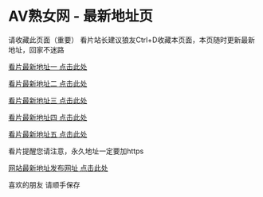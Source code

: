 <h1>AV熟女网 - 最新地址页</h1>
<p dir="auto">请收藏此页面（重要）
看片站长建议狼友Ctrl+D收藏本页面，本页随时更新最新地址，回家不迷路</p>
<p dir="auto"><a href="https://www.webmilf.com/" rel="nofollow">看片最新地址一 点击此处</a></p>
<p dir="auto"><a href="https://www.lovemilf.xyz/" rel="nofollow">看片最新地址二 点击此处</a></p>
<p dir="auto"><a href="https://www.aimilf.xyz/" rel="nofollow">看片最新地址三 点击此处</a></p>
<p dir="auto"><a href="https://www.wmilf.xyz/" rel="nofollow">看片最新地址四 点击此处</a></p>
<p dir="auto"><a href="https://www.xxmilf.top/" rel="nofollow">看片最新地址五 点击此处</a></p>
<p dir="auto">看片提醒您请注意，永久地址一定要加https</p>
<p dir="auto"><a href="https://www.webmilf.site/" rel="nofollow">网站最新地址发布网址 点击此处</a></p>
<p dir="auto">喜欢的朋友 请顺手保存</p>
